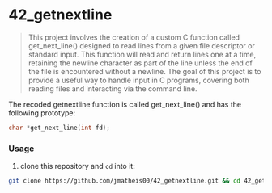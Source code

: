 # 42_getnextline

> This project involves the creation of a custom C function called get_next_line() designed to read lines from a given file descriptor or standard input.
> This function will read and return lines one at a time, retaining the newline character as part of the line unless the end of the file is encountered without a newline.
> The goal of this project is to provide a useful way to handle input in C programs, covering both reading files and interacting via the command line.

The recoded getnextline function is called get_next_line() and has the following prototype:
```C
char *get_next_line(int fd);
```

### Usage
1. clone this repository and `cd` into it:

```zsh
git clone https://github.com/jmatheis00/42_getnextline.git && cd 42_getnextline
```
